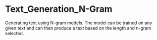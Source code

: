 # Text_Generation_N-Gram
Generating text using N-gram models. The model can be trained on any given text and can then produce a text based on the length and n-gram selected.
